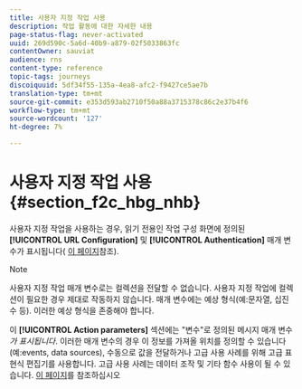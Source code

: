 ```yaml
---
title: 사용자 지정 작업 사용
description: 작업 활동에 대한 자세한 내용
page-status-flag: never-activated
uuid: 269d590c-5a6d-40b9-a879-02f5033863fc
contentOwner: sauviat
audience: rns
content-type: reference
topic-tags: journeys
discoiquuid: 5df34f55-135a-4ea8-afc2-f9427ce5ae7b
translation-type: tm+mt
source-git-commit: e353d593ab2710f50a88a3715378c86c2e37b4f6
workflow-type: tm+mt
source-wordcount: '127'
ht-degree: 7%

---
```



# 사용자 지정 작업 사용 {#section_f2c_hbg_nhb}

사용자 지정 작업을 사용하는 경우, 읽기 전용인 작업 구성 화면에 정의된 **[!UICONTROL URL Configuration]** 및 **[!UICONTROL Authentication]** 매개 변수가 표시됩니다( [이 페이지](../action/about-custom-action-configuration.md)참조).

>[!NOTE]
>
>사용자 지정 작업 매개 변수로는 컬렉션을 전달할 수 없습니다. 사용자 지정 작업에 컬렉션이 필요한 경우 제대로 작동하지 않습니다. 매개 변수에는 예상 형식(예:문자열, 십진수 등). 이러한 예상 형식을 존중해야 합니다.

이 **[!UICONTROL Action parameters]** 섹션에는 &quot;변수&quot;로 정의된 메시지 매개 변수 _가 표시됩니다_. 이러한 매개 변수의 경우 이 정보를 가져올 위치를 정의할 수 있습니다(예:events, data sources), 수동으로 값을 전달하거나 고급 사용 사례를 위해 고급 표현식 편집기를 사용합니다. 고급 사용 사례는 데이터 조작 및 기타 함수 사용이 될 수 있습니다. [이 페이지](../expression/expressionadvanced.md)를 참조하십시오
